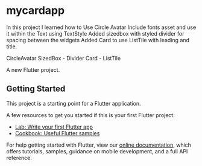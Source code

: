 # mycardapp

In this project I learned how to Use Circle Avatar
Include fonts asset and use it within the Text using TextStyle
Added sizedbox with styled divider for spacing between the widgets
Added Card to use ListTile with leading and title.

CircleAvatar
SizedBox - Divider
Card - ListTile

A new Flutter project.

## Getting Started

This project is a starting point for a Flutter application.

A few resources to get you started if this is your first Flutter project:

- [Lab: Write your first Flutter app](https://flutter.dev/docs/get-started/codelab)
- [Cookbook: Useful Flutter samples](https://flutter.dev/docs/cookbook)

For help getting started with Flutter, view our
[online documentation](https://flutter.dev/docs), which offers tutorials,
samples, guidance on mobile development, and a full API reference.
